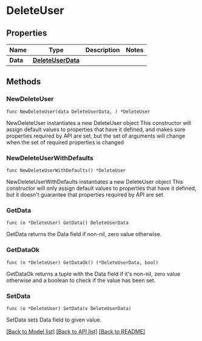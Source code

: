 # DeleteUser

## Properties

Name | Type | Description | Notes
------------ | ------------- | ------------- | -------------
**Data** | [**DeleteUserData**](DeleteUserData.md) |  | 

## Methods

### NewDeleteUser

`func NewDeleteUser(data DeleteUserData, ) *DeleteUser`

NewDeleteUser instantiates a new DeleteUser object
This constructor will assign default values to properties that have it defined,
and makes sure properties required by API are set, but the set of arguments
will change when the set of required properties is changed

### NewDeleteUserWithDefaults

`func NewDeleteUserWithDefaults() *DeleteUser`

NewDeleteUserWithDefaults instantiates a new DeleteUser object
This constructor will only assign default values to properties that have it defined,
but it doesn't guarantee that properties required by API are set

### GetData

`func (o *DeleteUser) GetData() DeleteUserData`

GetData returns the Data field if non-nil, zero value otherwise.

### GetDataOk

`func (o *DeleteUser) GetDataOk() (*DeleteUserData, bool)`

GetDataOk returns a tuple with the Data field if it's non-nil, zero value otherwise
and a boolean to check if the value has been set.

### SetData

`func (o *DeleteUser) SetData(v DeleteUserData)`

SetData sets Data field to given value.



[[Back to Model list]](../README.md#documentation-for-models) [[Back to API list]](../README.md#documentation-for-api-endpoints) [[Back to README]](../README.md)


